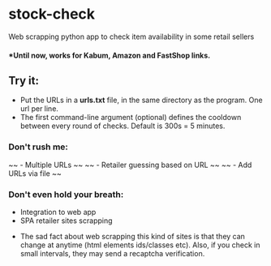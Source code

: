 # stock-check
Web scrapping python app to check item availability in some retail sellers
#### *Until now, works for Kabum, Amazon and FastShop links.

## Try it:
 - Put the URLs in a __urls.txt__ file, in the same directory as the program. One url per line.
 - The first command-line argument (optional) defines the cooldown between every round of checks. Default is 300s = 5 minutes.


### Don't rush me:
~~ - Multiple URLs ~~
~~ - Retailer guessing based on URL ~~
~~ - Add URLs via file ~~

### Don't even hold your breath:
- Integration to web app
- SPA retailer sites scrapping


* The sad fact about web scrapping this kind of sites is that they can change at anytime (html elements ids/classes etc). Also, if you check in small intervals, they may send a recaptcha verification.